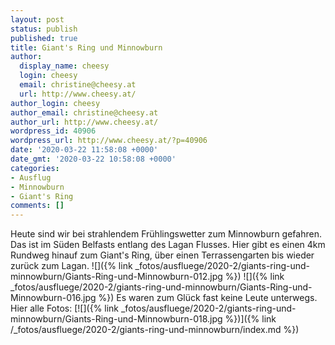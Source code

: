 ```yaml
---
layout: post
status: publish
published: true
title: Giant's Ring und Minnowburn
author:
  display_name: cheesy
  login: cheesy
  email: christine@cheesy.at
  url: http://www.cheesy.at/
author_login: cheesy
author_email: christine@cheesy.at
author_url: http://www.cheesy.at/
wordpress_id: 40906
wordpress_url: http://www.cheesy.at/?p=40906
date: '2020-03-22 11:58:08 +0000'
date_gmt: '2020-03-22 10:58:08 +0000'
categories:
- Ausflug
- Minnowburn
- Giant's Ring
comments: []
---
```

Heute sind wir bei strahlendem Frühlingswetter zum Minnowburn gefahren. Das ist im Süden Belfasts entlang des Lagan Flusses. Hier gibt es einen 4km Rundweg hinauf zum Giant's Ring, über einen Terrassengarten bis wieder zurück zum Lagan.
![]({% link _fotos/ausfluege/2020-2/giants-ring-und-minnowburn/Giants-Ring-und-Minnowburn-012.jpg %})
![]({% link _fotos/ausfluege/2020-2/giants-ring-und-minnowburn/Giants-Ring-und-Minnowburn-016.jpg %})
Es waren zum Glück fast keine Leute unterwegs. Hier alle Fotos:
[![]({% link _fotos/ausfluege/2020-2/giants-ring-und-minnowburn/Giants-Ring-und-Minnowburn-018.jpg %})]({% link /_fotos/ausfluege/2020-2/giants-ring-und-minnowburn/index.md %})
